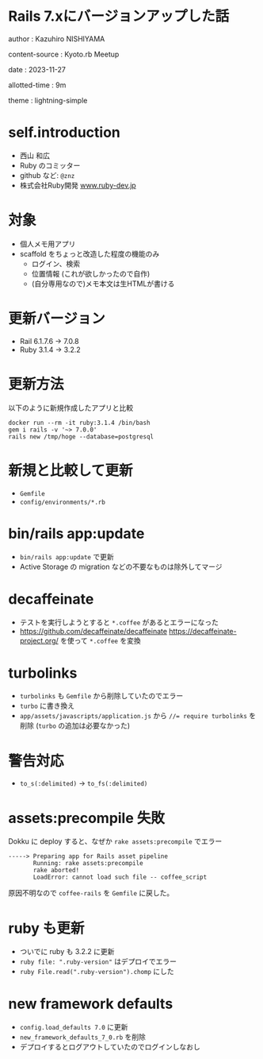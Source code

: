 # Rails 7.xにバージョンアップした話

author
:   Kazuhiro NISHIYAMA

content-source
:   Kyoto.rb Meetup

date
:   2023-11-27

allotted-time
:   9m

theme
:   lightning-simple

# self.introduction

- 西山 和広
- Ruby のコミッター
- github など: `@znz`
- 株式会社Ruby開発 www.ruby-dev.jp

# 対象

- 個人メモ用アプリ
- scaffold をちょっと改造した程度の機能のみ
  - ログイン、検索
  - 位置情報 (これが欲しかったので自作)
  - (自分専用なので)メモ本文は生HTMLが書ける

# 更新バージョン

- Rail 6.1.7.6 → 7.0.8
- Ruby 3.1.4 → 3.2.2

# 更新方法

以下のように新規作成したアプリと比較

```
docker run --rm -it ruby:3.1.4 /bin/bash
gem i rails -v '~> 7.0.0'
rails new /tmp/hoge --database=postgresql
```

# 新規と比較して更新

- `Gemfile`
- `config/environments/*.rb`

# bin/rails app:update

- `bin/rails app:update` で更新
- Active Storage の migration などの不要なものは除外してマージ

# decaffeinate

- テストを実行しようとすると `*.coffee` があるとエラーになった
- <https://github.com/decaffeinate/decaffeinate>
  <https://decaffeinate-project.org/>
  を使って `*.coffee` を変換

# turbolinks

- `turbolinks` も `Gemfile` から削除していたのでエラー
- `turbo` に書き換え
- `app/assets/javascripts/application.js` から
  `//= require turbolinks` を削除
  (`turbo` の追加は必要なかった)

# 警告対応

- `to_s(:delimited)` → `to_fs(:delimited)`

# assets:precompile 失敗

Dokku に deploy すると、なぜか `rake assets:precompile` でエラー

    -----> Preparing app for Rails asset pipeline
           Running: rake assets:precompile
           rake aborted!
           LoadError: cannot load such file -- coffee_script

原因不明なので `coffee-rails` を `Gemfile` に戻した。

# ruby も更新

- ついでに ruby も 3.2.2 に更新
- `ruby file: ".ruby-version"` はデプロイでエラー
- `ruby File.read(".ruby-version").chomp` にした

# new framework defaults

- `config.load_defaults 7.0` に更新
- `new_framework_defaults_7_0.rb` を削除
- デプロイするとログアウトしていたのでログインしなおし

